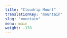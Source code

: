 ```yaml
---
title: "Cloudrip Mount"
translationKey: "mountain"
slug: "mountain"
menu: main
weight: -170
---
```

